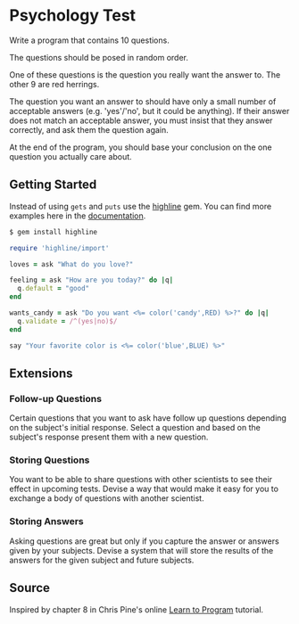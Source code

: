 # Psychology Test

Write a program that contains 10 questions.

The questions should be posed in random order.

One of these questions is the question you really want the answer to. The other 9 are red herrings.

The question you want an answer to should have only a small number of acceptable answers (e.g. 'yes'/'no', but it could be anything). If their answer does not match an acceptable answer, you must insist that they answer correctly, and ask them the question again.

At the end of the program, you should base your conclusion on the one question you actually care about.

## Getting Started

Instead of using `gets` and `puts` use the
[highline](https://rubygems.org/gems/highline) gem. You can find more examples
here in the [documentation](http://highline.rubyforge.org/doc/classes/HighLine.html).

```bash
$ gem install highline
```

```ruby
require 'highline/import'

loves = ask "What do you love?"

feeling = ask "How are you today?" do |q|
  q.default = "good"
end

wants_candy = ask "Do you want <%= color('candy',RED) %>?" do |q|
  q.validate = /^(yes|no)$/
end

say "Your favorite color is <%= color('blue',BLUE) %>"
```

## Extensions

### Follow-up Questions

Certain questions that you want to ask have follow up questions depending on
the subject's initial response. Select a question and based on the subject's
response present them with a new question.

### Storing Questions

You want to be able to share questions with other scientists to see their 
effect in upcoming tests. Devise a way that would make it easy for you to 
exchange a body of questions with another scientist.

### Storing Answers

Asking questions are great but only if you capture the answer or answers given
by your subjects. Devise a system that will store the results of the answers
for the given subject and future subjects.

## Source
Inspired by chapter 8 in Chris Pine's online [Learn to Program](http://pine.fm/LearnToProgram/?Chapter=08) tutorial.